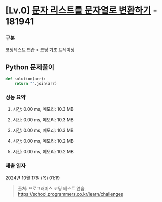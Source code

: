 # [Lv.0] [문자 리스트를 문자열로 변환하기](https://school.programmers.co.kr/learn/courses/30/lessons/181941?language=python3) - 181941 

### 구분

코딩테스트 연습 > 코딩 기초 트레이닝

## Python 문제풀이

```py
def solution(arr):
    return "".join(arr)
```

### 성능 요약

1. 시간: 0.00 ms, 메모리: 10.3 MB

2. 시간: 0.00 ms, 메모리: 10.3 MB
3. 시간: 0.00 ms, 메모리: 10.3 MB
4. 시간: 0.00 ms, 메모리: 10.2 MB
5. 시간: 0.00 ms, 메모리: 10.2 MB

### 제출 일자

2024년 10월 17일 (목) 01:19

> 출처: 프로그래머스 코딩 테스트 연습, https://school.programmers.co.kr/learn/challenges